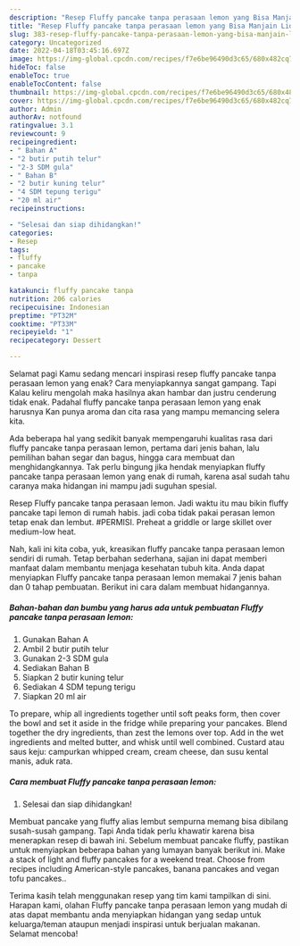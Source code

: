 ```yaml
---
description: "Resep Fluffy pancake tanpa perasaan lemon yang Bisa Manjain Lidah , Lezat Sekali"
title: "Resep Fluffy pancake tanpa perasaan lemon yang Bisa Manjain Lidah , Lezat Sekali"
slug: 383-resep-fluffy-pancake-tanpa-perasaan-lemon-yang-bisa-manjain-lidah-lezat-sekali
category: Uncategorized
date: 2022-04-18T03:45:16.697Z
image: https://img-global.cpcdn.com/recipes/f7e6be96490d3c65/680x482cq70/fluffy-pancake-tanpa-perasaan-lemon-foto-resep-utama.jpg
hideToc: false
enableToc: true
enableTocContent: false
thumbnail: https://img-global.cpcdn.com/recipes/f7e6be96490d3c65/680x482cq70/fluffy-pancake-tanpa-perasaan-lemon-foto-resep-utama.jpg
cover: https://img-global.cpcdn.com/recipes/f7e6be96490d3c65/680x482cq70/fluffy-pancake-tanpa-perasaan-lemon-foto-resep-utama.jpg
author: Admin
authorAv: notfound
ratingvalue: 3.1
reviewcount: 9
recipeingredient:
- " Bahan A"
- "2 butir putih telur"
- "2-3 SDM gula"
- " Bahan B"
- "2 butir kuning telur"
- "4 SDM tepung terigu"
- "20 ml air"
recipeinstructions:

- "Selesai dan siap dihidangkan!"
categories:
- Resep
tags:
- fluffy
- pancake
- tanpa

katakunci: fluffy pancake tanpa 
nutrition: 206 calories
recipecuisine: Indonesian
preptime: "PT32M"
cooktime: "PT33M"
recipeyield: "1"
recipecategory: Dessert

---
```



Selamat pagi Kamu sedang mencari inspirasi resep fluffy pancake tanpa perasaan lemon yang enak? Cara menyiapkannya sangat gampang. Tapi Kalau keliru mengolah maka hasilnya akan hambar dan justru cenderung tidak enak. Padahal fluffy pancake tanpa perasaan lemon yang enak harusnya Kan punya aroma dan cita rasa yang mampu memancing selera kita.


Ada beberapa hal yang sedikit banyak mempengaruhi kualitas rasa dari fluffy pancake tanpa perasaan lemon, pertama dari jenis bahan, lalu pemilihan bahan segar dan bagus, hingga cara membuat dan menghidangkannya. Tak perlu bingung jika hendak menyiapkan fluffy pancake tanpa perasaan lemon yang enak di rumah, karena asal sudah tahu caranya maka hidangan ini mampu jadi suguhan spesial.

Resep Fluffy pancake tanpa perasaan lemon. Jadi waktu itu mau bikin fluffy pancake tapi lemon di rumah habis. jadi coba tidak pakai perasan lemon tetap enak dan lembut. #PERMISI. Preheat a griddle or large skillet over medium-low heat.


Nah, kali ini kita coba, yuk, kreasikan fluffy pancake tanpa perasaan lemon sendiri di rumah. Tetap berbahan sederhana, sajian ini dapat memberi manfaat dalam membantu menjaga kesehatan tubuh kita. Anda dapat menyiapkan Fluffy pancake tanpa perasaan lemon memakai 7 jenis bahan dan 0 tahap pembuatan. Berikut ini cara dalam membuat hidangannya.

<!--inarticleads1-->

##### Bahan-bahan dan bumbu yang harus ada untuk pembuatan Fluffy pancake tanpa perasaan lemon:

1. Gunakan  Bahan A
1. Ambil 2 butir putih telur
1. Gunakan 2-3 SDM gula
1. Sediakan  Bahan B
1. Siapkan 2 butir kuning telur
1. Sediakan 4 SDM tepung terigu
1. Siapkan 20 ml air


To prepare, whip all ingredients together until soft peaks form, then cover the bowl and set it aside in the fridge while preparing your pancakes. Blend together the dry ingredients, than zest the lemons over top. Add in the wet ingredients and melted butter, and whisk until well combined. Custard atau saus keju: campurkan whipped cream, cream cheese, dan susu kental manis, aduk rata. 

<!--inarticleads2-->

##### Cara membuat Fluffy pancake tanpa perasaan lemon:


1. Selesai dan siap dihidangkan!

Membuat pancake yang fluffy alias lembut sempurna memang bisa dibilang susah-susah gampang. Tapi Anda tidak perlu khawatir karena bisa menerapkan resep di bawah ini. Sebelum membuat pancake fluffy, pastikan untuk menyiapkan beberapa bahan yang lumayan banyak berikut ini. Make a stack of light and fluffy pancakes for a weekend treat. Choose from recipes including American-style pancakes, banana pancakes and vegan tofu pancakes.. 

Terima kasih telah menggunakan resep yang tim kami tampilkan di sini. Harapan kami, olahan Fluffy pancake tanpa perasaan lemon yang mudah di atas dapat membantu anda menyiapkan hidangan yang sedap untuk keluarga/teman ataupun menjadi inspirasi untuk berjualan makanan. Selamat mencoba!
